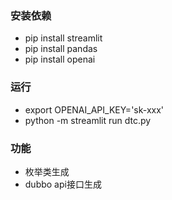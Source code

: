 ### 安装依赖
- pip install streamlit
- pip install pandas
- pip install openai

### 运行
- export OPENAI_API_KEY='sk-xxx'
- python -m streamlit run dtc.py

### 功能
- 枚举类生成
- dubbo api接口生成